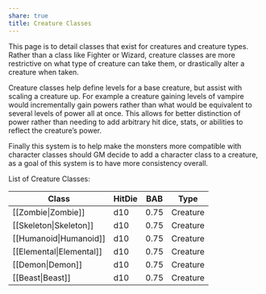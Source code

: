 ```yaml
---
share: true
title: Creature Classes
---
```

This page is to detail classes that exist for creatures and creature types. Rather than a class like Fighter or Wizard, creature classes are more restrictive on what type of creature can take them, or drastically alter a creature when taken.

Creature classes help define levels for a base creature, but assist with scaling a creature up. For example a creature gaining levels of vampire would incrementally gain powers rather than what would be equivalent to several levels of power all at once. This allows for better distinction of power rather than needing to add arbitrary hit dice, stats, or abilities to reflect the creature’s power.

Finally this system is to help make the monsters more compatible with character classes should GM decide to add a character class to a creature, as a goal of this system is to have more consistency overall.

List of Creature Classes:

| Class                    | HitDie | BAB  | Type     |
| ------------------------ | ------ | ---- | -------- |
| [[Zombie\|Zombie]]       | d10    | 0.75 | Creature |
| [[Skeleton\|Skeleton]]   | d10    | 0.75 | Creature |
| [[Humanoid\|Humanoid]]   | d10    | 0.75 | Creature |
| [[Elemental\|Elemental]] | d10    | 0.75 | Creature |
| [[Demon\|Demon]]         | d10    | 0.75 | Creature |
| [[Beast\|Beast]]         | d10    | 0.75 | Creature |
